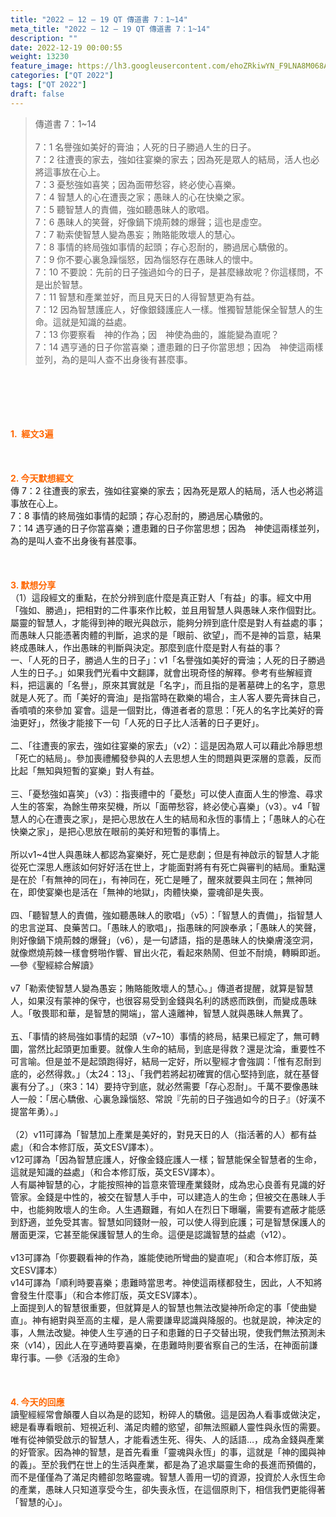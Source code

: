 ```yaml
---
title: "2022 – 12 – 19 QT 傳道書 7：1~14"
meta_title: "2022 – 12 – 19 QT 傳道書 7：1~14"
description: ""
date: 2022-12-19 00:00:55
weight: 13230
feature_image: https://lh3.googleusercontent.com/ehoZRkiwYN_F9LNA8M068AYxt73EavCZno-PD1cJRuf5BbSkQVUWr3gNEbt5kSs28Pb_Elg17kSrtf9ybWvojWoMV6I4tPM3vGRGDq6GkKkPdL2Gut4QAIw4-uykKUAtNiKgQKntvsU=w800
categories: ["QT 2022"]
tags: ["QT 2022"]
draft: false
---
```


<blockquote>傳道書 7：1~14<br />
<br />
7：1 名譽強如美好的膏油；人死的日子勝過人生的日子。<br />
7：2 往遭喪的家去，強如往宴樂的家去；因為死是眾人的結局，活人也必將這事放在心上。<br />
7：3 憂愁強如喜笑；因為面帶愁容，終必使心喜樂。<br />
7：4 智慧人的心在遭喪之家；愚昧人的心在快樂之家。<br />
7：5 聽智慧人的責備，強如聽愚昧人的歌唱。<br />
7：6 愚昧人的笑聲，好像鍋下燒荊棘的爆聲；這也是虛空。<br />
7：7 勒索使智慧人變為愚妄；賄賂能敗壞人的慧心。<br />
7：8 事情的終局強如事情的起頭；存心忍耐的，勝過居心驕傲的。<br />
7：9 你不要心裏急躁惱怒，因為惱怒存在愚昧人的懷中。<br />
7：10 不要說：先前的日子強過如今的日子，是甚麼緣故呢？你這樣問，不是出於智慧。<br />
7：11 智慧和產業並好，而且見天日的人得智慧更為有益。<br />
7：12 因為智慧護庇人，好像銀錢護庇人一樣。惟獨智慧能保全智慧人的生命。這就是知識的益處。<br />
7：13 你要察看　神的作為；因　神使為曲的，誰能變為直呢？<br />
7：14 遇亨通的日子你當喜樂；遭患難的日子你當思想；因為　神使這兩樣並列，為的是叫人查不出身後有甚麼事。</blockquote><br />
&nbsp;<br />
<br />
&nbsp;<br />
<br />
<span style="color: #ff6600;"><strong>1.  經文3遍</strong></span><br />
<br />
&nbsp;<br />
<br />
<span style="color: #ff6600;"><strong>2. 今天默想經文<br />
</strong></span>傳 7：2 往遭喪的家去，強如往宴樂的家去；因為死是眾人的結局，活人也必將這事放在心上。<br />
7：8 事情的終局強如事情的起頭；存心忍耐的，勝過居心驕傲的。<br />
7：14 遇亨通的日子你當喜樂；遭患難的日子你當思想；因為　神使這兩樣並列，為的是叫人查不出身後有甚麼事。<br />
<br />
&nbsp;<br />
<br />
<strong><span style="color: #ff6600;">3. 默想分享<br />
</span></strong>（1）這段經文的重點，在於分辨到底什麼是真正對人「有益」的事。經文中用「強如、勝過」，把相對的二件事來作比較，並且用智慧人與愚昧人來作個對比。屬靈的智慧人，才能得到神的眼光與啟示，能夠分辨到底什麼是對人有益處的事；而愚昧人只能憑著肉體的判斷，追求的是「眼前、欲望」，而不是神的旨意，結果終成愚昧人，作出愚昧的判斷與決定。那麼到底什麼是對人有益的事？<br />
一、「人死的日子，勝過人生的日子」：v1「名譽強如美好的膏油；人死的日子勝過人生的日子。」如果我們光看中文翻譯，就會出現奇怪的解釋。參考有些解經資料，把這裏的「名譽」，原來其實就是「名字」，而且指的是著墓碑上的名字，意思就是人死了。而「美好的膏油」是指當時在歡樂的場合，主人客人要先膏抹自己，香噴噴的來參加 宴會。這是一個對比，傳道者者的意思：「死人的名字比美好的膏油更好」，然後才能接下一句「人死的日子比人活著的日子更好」。<br />
<br />
二、「往遭喪的家去，強如往宴樂的家去」（v2）：這是因為眾人可以藉此冷靜思想「死亡的結局」。參加喪禮觸發參與的人去思想人生的問題與更深層的意義，反而比起「無知與短暫的宴樂」對人有益。<br />
<br />
三、「憂愁強如喜笑」（v3）：指喪禮中的「憂愁」可以使人直面人生的慘澹、尋求人生的答案，為餘生帶來契機，所以「面帶愁容，終必使心喜樂」（v3）。v4「智慧人的心在遭喪之家」，是把心思放在人生的結局和永恆的事情上；「愚昧人的心在快樂之家」，是把心思放在眼前的美好和短暫的事情上。<br />
<br />
所以v1~4世人與愚昧人都認為宴樂好，死亡是悲劇；但是有神啟示的智慧人才能從死亡深思人應該如何好好活在世上，才能面對將有有死亡與審判的結局。重點還是在於「有無神的同在」，有神同在，死亡是睡了，醒來就要與主同在；無神同在，即使宴樂也是活在「無神的地獄」，肉體快樂，靈魂卻是失喪。<br />
<br />
四、「聽智慧人的責備，強如聽愚昧人的歌唱」（v5）：「智慧人的責備」，指智慧人的忠言逆耳、良藥苦口。「愚昧人的歌唱」，指愚昧的阿諛奉承；「愚昧人的笑聲，則好像鍋下燒荊棘的爆聲」（v6），是一句諺語，指的是愚昧人的快樂膚淺空洞，就像燃燒荊棘一樣會劈啪作響、冒出火花，看起來熱鬧、但並不耐燒，轉瞬即逝。—參《聖經綜合解讀》<br />
<br />
v7「勒索使智慧人變為愚妄；賄賂能敗壞人的慧心。」傳道者提醒，就算是智慧人，如果沒有蒙神的保守，也很容易受到金錢與名利的誘惑而跌倒，而變成愚昧人。「敬畏耶和華，是智慧的開端」，當人遠離神，智慧人就與愚昧人無異了。<br />
<br />
五、「事情的終局強如事情的起頭（v7~10）事情的終局，結果已經定了，無可轉圜，當然比起頭更加重要。就像人生命的結局，到底是得救？還是沈淪，重要性不可言喻。但是並不是起頭跑得好，結局一定好，所以聖經才會強調：「惟有忍耐到底的，必然得救。」（太24：13」、「我們若將起初確實的信心堅持到底，就在基督裏有分了。」（來3：14）要持守到底，就必然需要「存心忍耐」。千萬不要像愚昧人一般：「居心驕傲、心裏急躁惱怒、常說『先前的日子強過如今的日子』（好漢不提當年勇）。」<br />
<br />
（2）v11可譯為「智慧加上產業是美好的，對見天日的人（指活著的人）都有益處」（和合本修訂版，英文ESV譯本）。<br />
v12可譯為「因為智慧庇護人，好像金錢庇護人一樣；智慧能保全智慧者的生命，這就是知識的益處」（和合本修訂版，英文ESV譯本）。<br />
人有屬神智慧的心，才能按照神的旨意來管理產業錢財，成為忠心良善有見識的好管家。金錢是中性的，被交在智慧人手中，可以建造人的生命；但被交在愚昧人手中，也能夠敗壞人的生命。人生遇艱難，有如人在烈日下曝曬，需要有遮蔽才能感到舒適，並免受其害。智慧如同錢財一般，可以使人得到庇護；可是智慧保護人的層面更深，它甚至能保護智慧人的生命。這便是認識智慧的益處（v12）。<br />
<br />
v13可譯為「你要觀看神的作為，誰能使祂所彎曲的變直呢」（和合本修訂版，英文ESV譯本）<br />
v14可譯為「順利時要喜樂；患難時當思考。神使這兩樣都發生，因此，人不知將會發生什麼事」（和合本修訂版，英文ESV譯本）。<br />
上面提到人的智慧很重要，但就算是人的智慧也無法改變神所命定的事「使曲變直」。神有絕對與至高的主權，是人需要謙卑認識與降服的。也就是說，神決定的事，人無法改變。神使人生亨通的日子和患難的日子交替出現，使我們無法預測未來（v14），因此人在亨通時要喜樂，在患難時則要省察自己的生活，在神面前謙卑行事。—參《活潑的生命》<br />
<br />
&nbsp;<br />
<br />
<strong><span style="color: #ff6600;">4. 今天的回應<br />
</span></strong>讀聖經經常會顛覆人自以為是的認知，粉碎人的驕傲。這是因為人看事或做決定，總是看專看眼前、短視近利、滿足肉體的慾望，卻無法照顧人靈性與永恆的需要。唯有從神領受啟示的智慧人，才能看透生死、得失、人的話語…，成為金錢與產業的好管家。因為神的智慧，是首先看重「靈魂與永恆」的事，這就是「神的國與神的義」。至於我們在世上的生活與產業，都是為了追求屬靈生命的長進而預備的，而不是僅僅為了滿足肉體卻忽略靈魂。智慧人善用一切的資源，投資於人永恆生命的產業，愚昧人只知道享受今生，卻失喪永恆，在這個原則下，相信我們更能得著「智慧的心」。<br />
<br />
&nbsp;<br />
<br />
&nbsp;<br />
<br />
&nbsp;<br />
<br />
&nbsp;<br />
<div id="gtx-trans" style="position: absolute; left: -36px; top: 1938.78px;"><br />
<div class="gtx-trans-icon"></div><br />
</div>
        